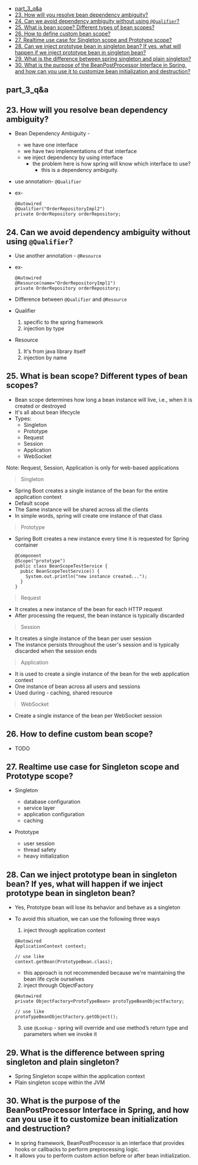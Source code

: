 <!-- TOC -->
  * [part_3_q&a](#part_3_qa)
  * [23. How will you resolve bean dependency ambiguity?](#23-how-will-you-resolve-bean-dependency-ambiguity)
  * [24. Can we avoid dependency ambiguity without using `@Qualifier`?](#24-can-we-avoid-dependency-ambiguity-without-using-qualifier)
  * [25. What is bean scope? Different types of bean scopes?](#25-what-is-bean-scope-different-types-of-bean-scopes)
  * [26. How to define custom bean scope?](#26-how-to-define-custom-bean-scope)
  * [27. Realtime use case for Singleton scope and Prototype scope?](#27-realtime-use-case-for-singleton-scope-and-prototype-scope)
  * [28. Can we inject prototype bean in singleton bean? If yes, what will happen if we inject prototype bean in singleton bean?](#28-can-we-inject-prototype-bean-in-singleton-bean-if-yes-what-will-happen-if-we-inject-prototype-bean-in-singleton-bean)
  * [29. What is the difference between spring singleton and plain singleton?](#29-what-is-the-difference-between-spring-singleton-and-plain-singleton)
  * [30. What is the purpose of the BeanPostProcessor Interface in Spring, and how can you use it to customize bean initialization and destruction?](#30-what-is-the-purpose-of-the-beanpostprocessor-interface-in-spring-and-how-can-you-use-it-to-customize-bean-initialization-and-destruction)
<!-- TOC -->

## part_3_q&a

## 23. How will you resolve bean dependency ambiguity?

- Bean Dependency Ambiguity -
  - we have one interface
  - we have two implementations of that interface
  - we inject dependency by using interface
    - the problem here is how spring will know which interface to use?
      - this is a dependency ambiguity.

- use annotation- `@Qualifier`
- ex-
  ```
  @Autowired
  @Qualifier("OrderRepositoryImpl2")
  private OrderRepository orderRepository;
  ```

## 24. Can we avoid dependency ambiguity without using `@Qualifier`?

- Use another annotation - `@Resource`
- ex-
  ```
  @Autowired
  @Resource(name="OrderRepositoryImpl1")
  private OrderRepository orderRepository;
  ```

- Difference between `@Qualifier` and `@Resource`
- Qualifier
  1. specific to the spring framework
  2. injection by type
- Resource
  1. It's from java library itself
  2. injection by name

## 25. What is bean scope? Different types of bean scopes?

- Bean scope determines how long a bean instance will live, i.e., when it is created or destroyed
- It's all about bean lifecycle
- Types:
  - Singleton
  - Prototype
  - Request
  - Session
  - Application
  - WebSocket

Note: Request, Session, Application is only for web-based applications

> Singleton

- Spring Boot creates a single instance of the bean for the entire application context
- Default scope
- The Same instance will be shared across all the clients
- In simple words, spring will create one instance of that class

> Prototype

- Spring Bott creates a new instance every time it is requested for Spring container

  ```
  @Component
  @Scope("prototype")
  public class BeanScopeTestService {
    pubic BeanScopeTestService() {
      System.out.println("new instance created...");
    }
  }
  ```

> Request

- It creates a new instance of the bean for each HTTP request
- After processing the request, the bean instance is typically discarded

> Session

- It creates a single instance of the bean per user session
- The instance persists throughout the user's session and is typically discarded when the session ends

> Application

- It is used to create a single instance of the bean for the web application context
- One instance of bean across all users and sessions
- Used during - caching, shared resource

> WebSocket

- Create a single instance of the bean per WebSocket session

## 26. How to define custom bean scope?

- TODO

## 27. Realtime use case for Singleton scope and Prototype scope?

- Singleton
  - database configuration
  - service layer
  - application configuration
  - caching

- Prototype
  - user session
  - thread safety
  - heavy initialization

## 28. Can we inject prototype bean in singleton bean? If yes, what will happen if we inject prototype bean in singleton bean?

- Yes, Prototype bean will lose its behavior and behave as a singleton
- To avoid this situation, we can use the following three ways
  1. inject through application context
    ```
    @Autowired
    ApplicationContext context;
  
    // use like
    context.getBean(PrototypeBean.class);
    ```
  - this approach is not recommended because we're maintaining the bean life cycle ourselves

  2. inject through ObjectFactory
    ```
    @Autowired
    private ObjectFactory<ProtoTypeBean> protoTypeBeanObjectFactory;
  
    // use like
    protoTypeBeanObjectFactory.getObject();
    ```

  3. use `@Lookup` - spring will override and use method’s return type and parameters when we invoke it

## 29. What is the difference between spring singleton and plain singleton?

- Spring Singleton scope within the application context
- Plain singleton scope within the JVM

## 30. What is the purpose of the BeanPostProcessor Interface in Spring, and how can you use it to customize bean initialization and destruction?

- In spring framework, BeanPostProcessor is an interface that provides hooks or callbacks to perform preprocessing
  logic.
- It allows you to perform custom action before or after bean initialization.



